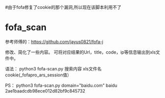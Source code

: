 #由于fofa修复了cookie的那个漏洞,所以现在该脚本利用不了

# fofa_scan
参考师傅的：https://github.com/jayus0821/fofa-j

修改、简化了一些内容。
可将对应结果的Url，title，code，ip等信息输出到xls文件中。

语法：
python3 fofa-scan.py 搜索内容 xls文件名 cookie(_fofapro_ars_session值）

PS：
python3 fofa-scan.py domain="baidu.com" baidu 2ae1baadcdb98ece012d82bf9c845732
